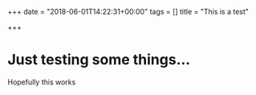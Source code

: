 +++
date = "2018-06-01T14:22:31+00:00"
tags = []
title = "This is a test"

+++
# Just testing some things... 

Hopefully this works